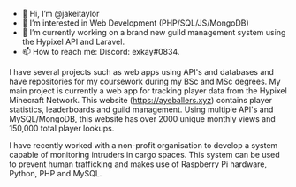- 👋 Hi, I’m @jakeitaylor
- 👀 I’m interested in Web Development (PHP/SQL/JS/MongoDB)
- 🌱 I’m currently working on a brand new guild management system using the Hypixel API and Laravel.
- 📫 How to reach me: Discord: exkay#0834.

I have several projects such as web apps using API's and databases and have repositories for my coursework during my BSc and MSc degrees. My main project is currently a web app for tracking player data from the Hypixel Minecraft Network. This website (https://ayeballers.xyz) contains player statistics, leaderboards and guild management. Using multiple API's and MySQL/MongoDB, this website has over 2000 unique monthly views and 150,000 total player lookups.

I have recently worked with a non-profit organisation to develop a system capable of monitoring intruders in cargo spaces. This system can be used to prevent human trafficking and makes use of Raspberry Pi hardware, Python, PHP and MySQL.
<!---
jake-exkay/jake-exkay is a ✨ special ✨ repository because its `README.md` (this file) appears on your GitHub profile.
You can click the Preview link to take a look at your changes.
--->
